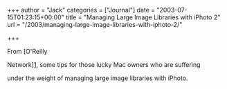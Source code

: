 +++
author = "Jack"
categories = ["Journal"]
date = "2003-07-15T01:23:15+00:00"
title = "Managing Large Image Libraries with iPhoto 2"
url = "/2003/managing-large-image-libraries-with-iphoto-2/"

+++

From [O'Reilly
  

  
Network][1], some tips for those lucky Mac owners who are suffering
  

  
under the weight of managing large image libraries with iPhoto.

 [1]: //www.macdevcenter.com/pub/a/mac/2003/06/17/iphoto2.html"